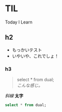 # TIL
Today I Learn

## h2

* もっかいテスト
* いやいや、これでしょ！

### h3


>select * from dual;  
*こんな感じ。*


*斜線*
**太字**


```sql
select * from dual;
```

